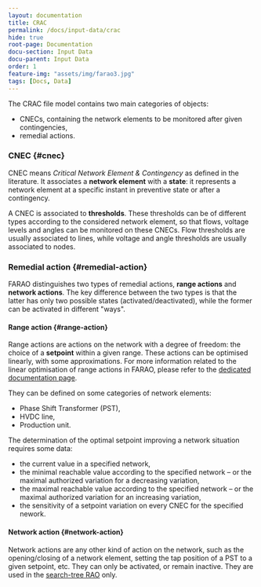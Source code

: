 ```yaml
---
layout: documentation
title: CRAC
permalink: /docs/input-data/crac
hide: true
root-page: Documentation
docu-section: Input Data
docu-parent: Input Data
order: 1
feature-img: "assets/img/farao3.jpg"
tags: [Docs, Data]
---
```


The CRAC file model contains two main categories of objects:
- CNECs, containing the network elements to be monitored after given contingencies,
- remedial actions.

### CNEC {#cnec}

CNEC means *Critical Network Element & Contingency* as defined in the literature. It associates a **network element** with a **state**: it represents a network element at a specific instant in preventive state or after a contingency.

A CNEC is associated to **thresholds**. These thresholds can be of different types according to the considered network element, so that flows, voltage levels and angles can be monitored on these CNECs. Flow thresholds are usually associated to lines, while voltage and angle thresholds are usually associated to nodes.

### Remedial action {#remedial-action}

FARAO distinguishes two types of remedial actions, **range actions** and **network actions**. The key difference between the two types is that the latter has only two possible states (activated/deactivated), while the former can be activated in different "ways".

#### Range action {#range-action}

Range actions are actions on the network with a degree of freedom: the choice of a **setpoint** within a given range. These actions can be optimised linearly, with some approximations. For more information related to the linear optimisation of range actions in FARAO, please refer to the [dedicated documentation page](/docs/engine/ra-optimisation/linear-rao).

They can be defined on some categories of network elements:
- Phase Shift Transformer (PST),
- HVDC line,
- Production unit.

The determination of the optimal setpoint improving a network situation requires some data:
- the current value in a specified network,
- the minimal reachable value according to the specified network – or the maximal authorized variation for a decreasing variation,
- the maximal reachable value according to the specified network – or the maximal authorized variation for an increasing variation,
- the sensitivity of a setpoint variation on every CNEC for the specified nework.

#### Network action {#network-action}

Network actions are any other kind of action on the network, such as the opening/closing of a network element, setting the tap position of a PST to a given setpoint, etc. They can only be activated, or remain inactive.
They are used in the [search-tree RAO](/docs/engine/ra-optimisation/search-tree-rao) only.
